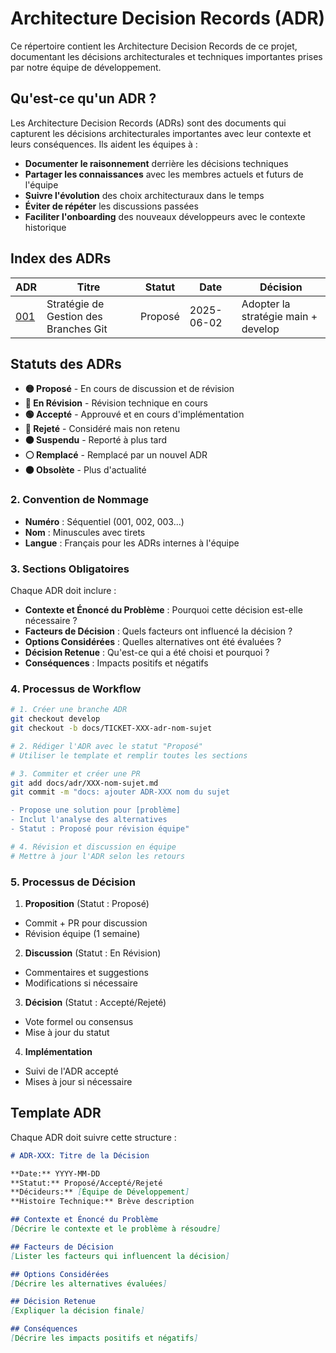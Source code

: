 # Architecture Decision Records (ADR)

Ce répertoire contient les Architecture Decision Records de ce projet, documentant les décisions architecturales et techniques importantes prises par notre équipe de développement.

## Qu'est-ce qu'un ADR ?

Les Architecture Decision Records (ADRs) sont des documents qui capturent les décisions architecturales importantes avec leur contexte et leurs conséquences. Ils aident les équipes à :

- **Documenter le raisonnement** derrière les décisions techniques
- **Partager les connaissances** avec les membres actuels et futurs de l'équipe
- **Suivre l'évolution** des choix architecturaux dans le temps
- **Éviter de répéter** les discussions passées
- **Faciliter l'onboarding** des nouveaux développeurs avec le contexte historique

## Index des ADRs

| ADR                                            | Titre | Statut | Date | Décision |
|------------------------------------------------|-------|--------|------|----------|
| [001](./002-strategie-gestion-branches-git.md) | Stratégie de Gestion des Branches Git | Proposé | 2025-06-02 | Adopter la stratégie main + develop |

## Statuts des ADRs

- **🟡 Proposé** - En cours de discussion et de révision
- **🔵 En Révision** - Révision technique en cours
- **🟢 Accepté** - Approuvé et en cours d'implémentation
- **🔴 Rejeté** - Considéré mais non retenu
- **🟠 Suspendu** - Reporté à plus tard
- **⚪ Remplacé** - Remplacé par un nouvel ADR
- **⚫ Obsolète** - Plus d'actualité


### 2. Convention de Nommage

- **Numéro** : Séquentiel (001, 002, 003...)
- **Nom** : Minuscules avec tirets
- **Langue** : Français pour les ADRs internes à l'équipe

### 3. Sections Obligatoires

Chaque ADR doit inclure :

- **Contexte et Énoncé du Problème** : Pourquoi cette décision est-elle nécessaire ?
- **Facteurs de Décision** : Quels facteurs ont influencé la décision ?
- **Options Considérées** : Quelles alternatives ont été évaluées ?
- **Décision Retenue** : Qu'est-ce qui a été choisi et pourquoi ?
- **Conséquences** : Impacts positifs et négatifs

### 4. Processus de Workflow

```bash
# 1. Créer une branche ADR
git checkout develop
git checkout -b docs/TICKET-XXX-adr-nom-sujet

# 2. Rédiger l'ADR avec le statut "Proposé"
# Utiliser le template et remplir toutes les sections

# 3. Commiter et créer une PR
git add docs/adr/XXX-nom-sujet.md
git commit -m "docs: ajouter ADR-XXX nom du sujet

- Propose une solution pour [problème]
- Inclut l'analyse des alternatives
- Statut : Proposé pour révision équipe"

# 4. Révision et discussion en équipe
# Mettre à jour l'ADR selon les retours
```

### 5. Processus de Décision

1. **Proposition** (Statut : Proposé)
  - Commit + PR pour discussion
  - Révision équipe (1 semaine)

2. **Discussion** (Statut : En Révision)
  - Commentaires et suggestions
  - Modifications si nécessaire

3. **Décision** (Statut : Accepté/Rejeté)
  - Vote formel ou consensus
  - Mise à jour du statut

4. **Implémentation**
  - Suivi de l'ADR accepté
  - Mises à jour si nécessaire

## Template ADR

Chaque ADR doit suivre cette structure :

```markdown
# ADR-XXX: Titre de la Décision

**Date:** YYYY-MM-DD
**Statut:** Proposé/Accepté/Rejeté
**Décideurs:** [Équipe de Développement]
**Histoire Technique:** Brève description

## Contexte et Énoncé du Problème
[Décrire le contexte et le problème à résoudre]

## Facteurs de Décision
[Lister les facteurs qui influencent la décision]

## Options Considérées
[Décrire les alternatives évaluées]

## Décision Retenue
[Expliquer la décision finale]

## Conséquences
[Décrire les impacts positifs et négatifs]
```